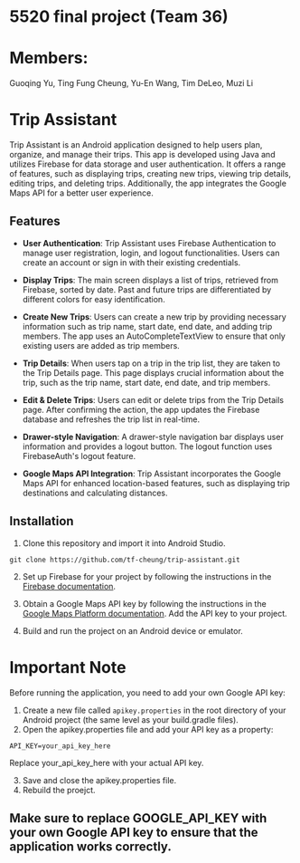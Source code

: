 # 5520 final project (Team 36)
# Members: 

Guoqing Yu,
Ting Fung Cheung,
Yu-En Wang,
Tim DeLeo,
Muzi Li
# Trip Assistant

Trip Assistant is an Android application designed to help users plan, organize, and manage their trips. This app is developed using Java and utilizes Firebase for data storage and user authentication. It offers a range of features, such as displaying trips, creating new trips, viewing trip details, editing trips, and deleting trips. Additionally, the app integrates the Google Maps API for a better user experience.

## Features

- **User Authentication**: Trip Assistant uses Firebase Authentication to manage user registration, login, and logout functionalities. Users can create an account or sign in with their existing credentials.

- **Display Trips**: The main screen displays a list of trips, retrieved from Firebase, sorted by date. Past and future trips are differentiated by different colors for easy identification.

- **Create New Trips**: Users can create a new trip by providing necessary information such as trip name, start date, end date, and adding trip members. The app uses an AutoCompleteTextView to ensure that only existing users are added as trip members.

- **Trip Details**: When users tap on a trip in the trip list, they are taken to the Trip Details page. This page displays crucial information about the trip, such as the trip name, start date, end date, and trip members.

- **Edit & Delete Trips**: Users can edit or delete trips from the Trip Details page. After confirming the action, the app updates the Firebase database and refreshes the trip list in real-time.

- **Drawer-style Navigation**: A drawer-style navigation bar displays user information and provides a logout button. The logout function uses FirebaseAuth's logout feature.

- **Google Maps API Integration**: Trip Assistant incorporates the Google Maps API for enhanced location-based features, such as displaying trip destinations and calculating distances.

## Installation
1. Clone this repository and import it into Android Studio.

```
git clone https://github.com/tf-cheung/trip-assistant.git
```

2. Set up Firebase for your project by following the instructions in the [Firebase documentation](https://firebase.google.com/docs/android/setup).

3. Obtain a Google Maps API key by following the instructions in the [Google Maps Platform documentation](https://developers.google.com/maps/gmp-get-started#create-project). Add the API key to your project.

4. Build and run the project on an Android device or emulator.

# Important Note

Before running the application, you need to add your own Google API key:

1. Create a new file called `apikey.properties` in the root directory of your Android project (the same level as your build.gradle files).
2. Open the apikey.properties file and add your API key as a property:
```
API_KEY=your_api_key_here
```
Replace your_api_key_here with your actual API key.

3. Save and close the apikey.properties file.
4. Rebuild the proejct.

## Make sure to replace GOOGLE_API_KEY with your own Google API key to ensure that the application works correctly.
